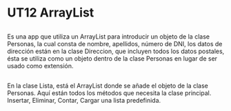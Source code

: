 # UT12 ArrayList
## 
Es una app que utiliza un ArrayList para introducir un objeto de la clase Personas, la cual consta de nombre, apellidos, número de DNI, los datos de dirección están en la clase Direccion, que incluyen todos los datos postales, ésta se utiliza como un objeto dentro de la clase Personas en lugar de ser usado como extensión.
##
En la clase Lista, está el ArrayList donde se añade el objeto de la clase Personas. Aquí están todos los métodos que necesita la clase principal. Insertar, Eliminar, Contar, Cargar una lista predefinida.

